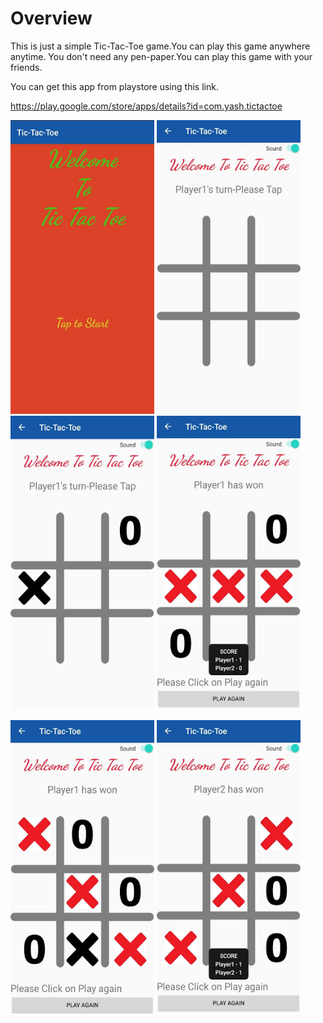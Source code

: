 #  Overview

This is just a simple Tic-Tac-Toe game.You can play this game anywhere anytime.
You don't need any pen-paper.You can play this game with your friends.

You can get this app from playstore using this link.

https://play.google.com/store/apps/details?id=com.yash.tictactoe


<img src='Screenshots/s1.jpg' width="230" height = "470"> <img src='Screenshots/s2.jpg' width="230" height = "470"> <img src='Screenshots/s3.jpg' width="230" height = "470"> <img src='Screenshots/s4.jpg' width="230" height = "470">

<img src='Screenshots/s5.jpg' width="230" height = "470"> <img src='Screenshots/s6.jpg' width="230" height = "470">
